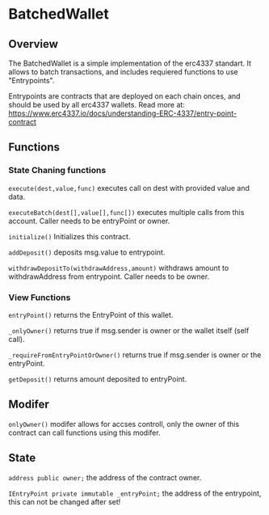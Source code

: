 # BatchedWallet

## Overview

The BatchedWallet is a simple implementation of the erc4337 standart.
It allows to batch transactions, and includes requiered functions to use "Entrypoints".

Entrypoints are contracts that are deployed on each chain onces, and should be used by all erc4337 wallets.
Read more at: https://www.erc4337.io/docs/understanding-ERC-4337/entry-point-contract

## Functions

### State Chaning functions

`execute(dest,value,func)` executes call on dest with provided value and data.

`executeBatch(dest[],value[],func[])` executes multiple calls from this account. Caller needs to be entryPoint or owner.

`initialize()` Initializes this contract.

`addDeposit()` deposits msg.value to entrypoint.

`withdrawDepositTo(withdrawAddress,amount)` withdraws amount to withdrawAddress from entrypoint. Caller needs to be owner.


### View Functions

`entryPoint()` returns the EntryPoint of this wallet.

`_onlyOwner()` returns true if msg.sender is owner or the wallet itself (self call).

`_requireFromEntryPointOrOwner()` returns true if msg.sender is owner or the entryPoint.

`getDeposit()` returns amount deposited to entryPoint.

## Modifer

`onlyOwner()` modifer allows for accses controll, only the owner of this contract can call functions using this modifer.

## State

`address public owner;` the address of the contract owner.

`IEntryPoint private immutable _entryPoint;` the address of the entrypoint, this can not be changed after set!